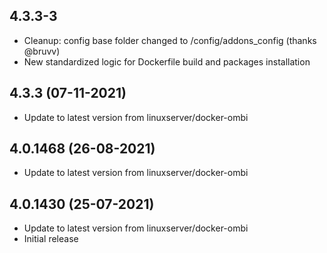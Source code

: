 ## 4.3.3-3
- Cleanup: config base folder changed to /config/addons_config (thanks @bruvv)
- New standardized logic for Dockerfile build and packages installation

## 4.3.3 (07-11-2021)

- Update to latest version from linuxserver/docker-ombi

## 4.0.1468 (26-08-2021)

- Update to latest version from linuxserver/docker-ombi

## 4.0.1430 (25-07-2021)

- Update to latest version from linuxserver/docker-ombi
- Initial release
